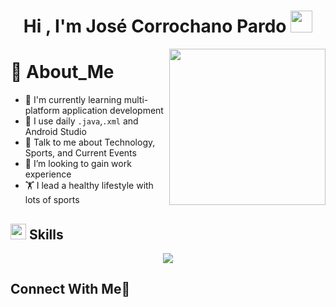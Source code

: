 <h1 align="center"><b>Hi , I'm José Corrochano Pardo </b><img src="https://media.giphy.com/media/hvRJCLFzcasrR4ia7z/giphy.gif" width="35"></h1>

<picture> <img align="right" src="https://user-images.githubusercontent.com/81328619/213875785-400ae517-156b-4aca-a787-bac75d84c393.gif" width = 250px></picture>

<h1>🤵 About_Me </h1>

- 🌱 I'm currently learning multi-platform application development
- 🤔 I use daily `.java`,`.xml` and Android Studio
- 💬 Talk to me about Technology, Sports, and Current Events
- 👯 I’m looking to gain work experience
- 🏋️ I lead a healthy lifestyle with lots of sports 

## <img src="https://media2.giphy.com/media/QssGEmpkyEOhBCb7e1/giphy.gif?cid=ecf05e47a0n3gi1bfqntqmob8g9aid1oyj2wr3ds3mg700bl&rid=giphy.gif" width ="25"><b> Skills</b>
  
<p align="center">
  <a href="https://skillicons.dev">
    <img src="https://skillicons.dev/icons?i=java,androidstudio,html,css,js,git,github,py,linux,vscode,eclipse,sql" />
  </a>
</p>

## <h2>Connect With Me🤝</h2>

